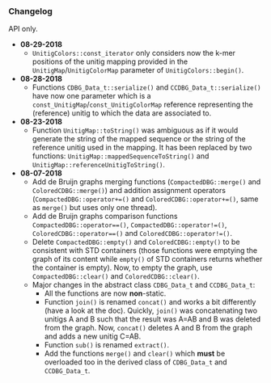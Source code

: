 ### Changelog

API only.

* **08-29-2018**
	* `UnitigColors::const_iterator` only considers now the k-mer positions of the unitig mapping provided in the `UnitigMap`/`UnitigColorMap` parameter of `UnitigColors::begin()`.
* **08-28-2018**
	* Functions `CDBG_Data_t::serialize()` and `CCDBG_Data_t::serialize()` have now one parameter which is a `const_UnitigMap`/`const_UnitigColorMap` reference representing the (reference) unitig to which the data are associated to.
* **08-23-2018**
	* Function `UnitigMap::toString()` was ambiguous as if it would generate the string of the mapped sequence or the string of the reference unitig used in the mapping. It has been replaced by two functions: `UnitigMap::mappedSequenceToString()` and `UnitigMap::referenceUnitigToString()`.
* **08-07-2018**
	* Add de Bruijn graphs merging functions (`CompactedDBG::merge()` and `ColoredCDBG::merge()`) and addition assignment operators (`CompactedDBG::operator+=()` and `ColoredCDBG::operator+=()`, same as `merge()` but uses only one thread).
	* Add de Bruijn graphs comparison functions `CompactedDBG::operator==()`, `CompactedDBG::operator!=()`, `ColoredCDBG::operator==()` and `ColoredCDBG::operator!=()`.
	* Delete `CompactedDBG::empty()` and `ColoredCDBG::empty()` to be consistent with STD containers (those functions were emptying the graph of its content while `empty()` of STD containers returns whether the container is empty). Now, to empty the graph, use `CompactedDBG::clear()` and `ColoredCDBG::clear()`.
    * Major changes in the abstract class `CDBG_Data_t` and `CCDBG_Data_t`:
    	* All the functions are now **non**-static.
    	* Function `join()` is renamed `concat()` and works a bit differently (have a look at the doc). Quickly, `join()` was concatenating two unitigs A and B such that the result was A=AB and B was deleted from the graph. Now, `concat()` deletes A and B from the graph and adds a new unitig C=AB.
    	* Function `sub()` is renamed `extract()`.
    	* Add the functions `merge()` and `clear()` which **must** be overloaded too in the derived class of `CDBG_Data_t` and `CCDBG_Data_t`.